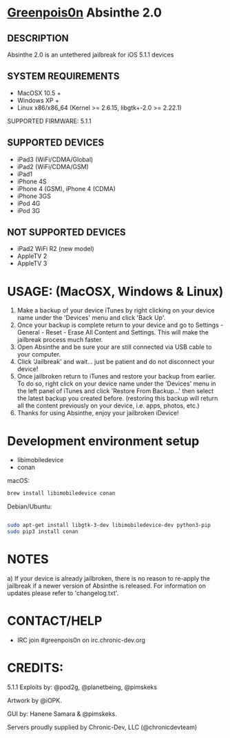 # [Greenpois0n](http://greenpois0n.com/) Absinthe 2.0

## DESCRIPTION

Absinthe 2.0 is an untethered jailbreak for iOS 5.1.1 devices

## SYSTEM REQUIREMENTS

- MacOSX 10.5 +
- Windows XP +
- Linux x86/x86_64 (Kernel >= 2.6.15, libgtk+-2.0 >= 2.22.1)

SUPPORTED FIRMWARE: 5.1.1

## SUPPORTED DEVICES

- iPad3 (WiFi/CDMA/Global)
- iPad2 (WiFi/CDMA/GSM)
- iPad1
- iPhone 4S
- iPhone 4 (GSM), iPhone 4 (CDMA)
- iPhone 3GS
- iPod 4G
- iPod 3G

## NOT SUPPORTED DEVICES

- iPad2 WiFi R2 (new model)
- AppleTV 2
- AppleTV 3

# USAGE: (MacOSX, Windows & Linux)

1. Make a backup of your device iTunes by right clicking on your device name under the 'Devices' menu and click 'Back Up'.
2. Once your backup is complete return to your device and go to Settings - General - Reset - Erase All Content and Settings. This will make the jailbreak process much faster.
3. Open Absinthe and be sure your are still connected via USB cable to your computer.
4. Click 'Jailbreak' and wait... just be patient and do not disconnect your device!
5. Once jailbroken return to iTunes and restore your backup from earlier. To do so, right click on your device name under the 'Devices' menu in the left panel of iTunes and click 'Restore From Backup...' then select the latest backup you created before. (restoring this backup will return all the content previously on your device, i.e. apps, photos, etc.) 
6. Thanks for using Absinthe, enjoy your jailbroken iDevice!

# Development environment setup

- libimobiledevice
- conan

macOS:
```bash
brew install libimobiledevice conan
```

Debian/Ubuntu:
```bash

sudo apt-get install libgtk-3-dev libimobiledevice-dev python3-pip
sudo pip3 install conan
```

# NOTES

a) If your device is already jailbroken, there is no reason to re-apply the jailbreak if a newer version of Absinthe is released. For information on updates please refer to 'changelog.txt'.

# CONTACT/HELP

- IRC join #greenpois0n on irc.chronic-dev.org

# CREDITS:

5.1.1 Exploits by: @pod2g, @planetbeing, @pimskeks

Artwork by @iOPK.

GUI by: Hanene Samara & @pimskeks.

Servers proudly supplied by Chronic-Dev, LLC (@chronicdevteam)
